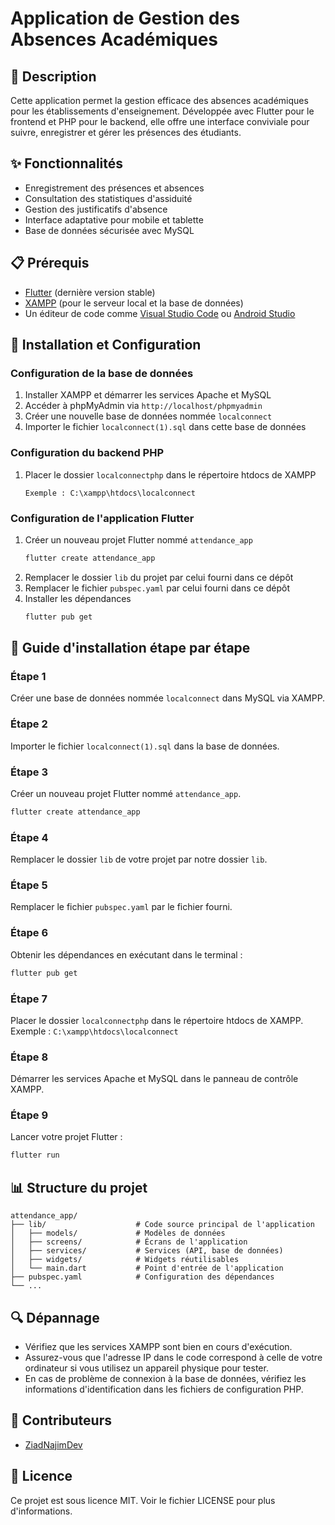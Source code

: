# Application de Gestion des Absences Académiques

## 📱 Description

Cette application permet la gestion efficace des absences académiques pour les établissements d'enseignement. Développée avec Flutter pour le frontend et PHP pour le backend, elle offre une interface conviviale pour suivre, enregistrer et gérer les présences des étudiants.

## ✨ Fonctionnalités

- Enregistrement des présences et absences
- Consultation des statistiques d'assiduité
- Gestion des justificatifs d'absence
- Interface adaptative pour mobile et tablette
- Base de données sécurisée avec MySQL

## 📋 Prérequis

- [Flutter](https://flutter.dev/docs/get-started/install) (dernière version stable)
- [XAMPP](https://www.apachefriends.org/fr/index.html) (pour le serveur local et la base de données)
- Un éditeur de code comme [Visual Studio Code](https://code.visualstudio.com/) ou [Android Studio](https://developer.android.com/studio)

## 🚀 Installation et Configuration

### Configuration de la base de données

1. Installer XAMPP et démarrer les services Apache et MySQL
2. Accéder à phpMyAdmin via `http://localhost/phpmyadmin`
3. Créer une nouvelle base de données nommée `localconnect`
4. Importer le fichier `localconnect(1).sql` dans cette base de données

### Configuration du backend PHP

1. Placer le dossier `localconnectphp` dans le répertoire htdocs de XAMPP
   ```
   Exemple : C:\xampp\htdocs\localconnect
   ```

### Configuration de l'application Flutter

1. Créer un nouveau projet Flutter nommé `attendance_app`
   ```bash
   flutter create attendance_app
   ```
2. Remplacer le dossier `lib` du projet par celui fourni dans ce dépôt
3. Remplacer le fichier `pubspec.yaml` par celui fourni dans ce dépôt
4. Installer les dépendances
   ```bash
   flutter pub get
   ```

## 📝 Guide d'installation étape par étape

### Étape 1
Créer une base de données nommée `localconnect` dans MySQL via XAMPP.

### Étape 2
Importer le fichier `localconnect(1).sql` dans la base de données.

### Étape 3
Créer un nouveau projet Flutter nommé `attendance_app`.
```bash
flutter create attendance_app
```

### Étape 4
Remplacer le dossier `lib` de votre projet par notre dossier `lib`.

### Étape 5
Remplacer le fichier `pubspec.yaml` par le fichier fourni.

### Étape 6
Obtenir les dépendances en exécutant dans le terminal :
```bash
flutter pub get
```

### Étape 7
Placer le dossier `localconnectphp` dans le répertoire htdocs de XAMPP.
Exemple : `C:\xampp\htdocs\localconnect`

### Étape 8
Démarrer les services Apache et MySQL dans le panneau de contrôle XAMPP.

### Étape 9
Lancer votre projet Flutter :
```bash
flutter run
```

## 📊 Structure du projet

```
attendance_app/
├── lib/                    # Code source principal de l'application
│   ├── models/             # Modèles de données
│   ├── screens/            # Écrans de l'application
│   ├── services/           # Services (API, base de données)
│   ├── widgets/            # Widgets réutilisables
│   └── main.dart           # Point d'entrée de l'application
├── pubspec.yaml            # Configuration des dépendances
└── ...
```

## 🔍 Dépannage

- Vérifiez que les services XAMPP sont bien en cours d'exécution.
- Assurez-vous que l'adresse IP dans le code correspond à celle de votre ordinateur si vous utilisez un appareil physique pour tester.
- En cas de problème de connexion à la base de données, vérifiez les informations d'identification dans les fichiers de configuration PHP.

## 👥 Contributeurs

- [ZiadNajimDev](https://github.com/ZiadNajimDev)

## 📄 Licence

Ce projet est sous licence MIT. Voir le fichier LICENSE pour plus d'informations.
